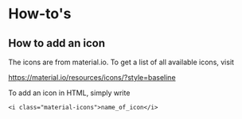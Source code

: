 

# How-to's

## How to add an icon

The icons are from material.io. To get a list of all available icons, visit

https://material.io/resources/icons/?style=baseline

To add an icon in HTML, simply write

````
<i class="material-icons">name_of_icon</i>
````